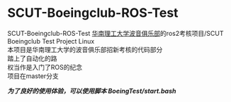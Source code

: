 # SCUT-Boeingclub-ROS-Test
SCUT-Boeingclub-ROS-Test  <u>华南理工大学波音俱乐部</u>的ros2考核项目/SCUT Boeingclub Test Project Linux  
本项目是华南理工大学的波音俱乐部招新考核的代码部分    
踏上了自动化的路  
权当作是入门了ROS的纪念  
项目在master分支

***为了良好的使用体验，可以使用脚本 BoeingTest/start.bash***
